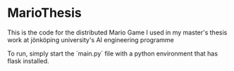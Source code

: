 # MarioThesis
This is the code for the distributed Mario Game I used in my master's thesis work at jönköping university's AI engineering programme

To run, simply start the ´main.py´ file with a python environment that has flask installed.
